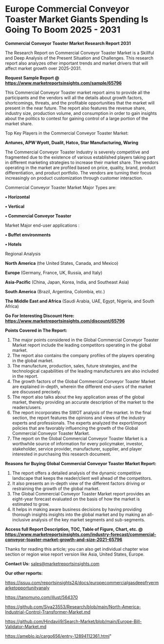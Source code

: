 # Europe Commercial Conveyor Toaster Market Giants Spending Is Going To Boom 2025 - 2031

<strong>Commercial Conveyor Toaster Market Research Report 2031</strong>

The Research Report on Commercial Conveyor Toaster Market is a Skillful and Deep Analysis of the Present Situation and Challenges. This research report also analyzes other important trends and market drivers that will affect market growth over 2025-2031.

<strong>Request Sample Report @ <a href=https://www.marketreportsinsights.com/sample/65796>https://www.marketreportsinsights.com/sample/65796</a></strong>

This Commercial Conveyor Toaster market report aims to provide all the participants and the vendors will all the details about growth factors, shortcomings, threats, and the profitable opportunities that the market will present in the near future. The report also features the revenue share, industry size, production volume, and consumption in order to gain insights about the politics to contest for gaining control of a large portion of the market share.

Top Key Players in the Commercial Conveyor Toaster Market:

<strong>Antunes, APW Wyott, Dualit, Hatco, Star Manufacturing, Waring</strong>

The Commercial Conveyor Toaster Industry is severely competitive and fragmented due to the existence of various established players taking part in different marketing strategies to increase their market share. The vendors operating in the market are profiled based on price, quality, brand, product differentiation, and product portfolio. The vendors are turning their focus increasingly on product customization through customer interaction.

Commercial Conveyor Toaster Market Major Types are:

<strong>• Horizontal

• Vertical

• Commercial Conveyor Toaster</strong>

Market Major end-user applications :

<strong>• Buffet environments

• Hotels</strong>

Regional Analysis

</u><strong><b>North America</b></strong> (the United States, Canada, and Mexico)

<strong><b>Europe </b></strong>(Germany, France, UK, Russia, and Italy)

<strong><b>Asia-Pacific</b></strong> (China, Japan, Korea, India, and Southeast Asia)

<strong><b>South America</b></strong> (Brazil, Argentina, Colombia, etc.)

<strong><b>The Middle East and Africa</b></strong> (Saudi Arabia, UAE, Egypt, Nigeria, and South Africa)

<strong>Go For Interesting Discount Here: <a href=https://www.marketreportsinsights.com/discount/65796>https://www.marketreportsinsights.com/discount/65796</a></strong>

<strong>Points Covered in The Report:</strong>
<ol>
  <li>The major points considered in the Global Commercial Conveyor Toaster Market report include the leading competitors operating in the global market.</li>
  <li>The report also contains the company profiles of the players operating in the global market.</li>
  <li>The manufacture, production, sales, future strategies, and the technological capabilities of the leading manufacturers are also included in the report.</li>
  <li>The growth factors of the Global Commercial Conveyor Toaster Market are explained in-depth, wherein the different end-users of the market are discussed precisely.</li>
  <li>The report also talks about the key application areas of the global market, thereby providing an accurate description of the market to the readers/users.</li>
  <li>The report incorporates the SWOT analysis of the market. In the final section, the report features the opinions and views of the industry experts and professionals. The experts analyzed the export/import policies that are favorably influencing the growth of the Global Commercial Conveyor Toaster Market.</li>
  <li>The report on the Global Commercial Conveyor Toaster Market is a worthwhile source of information for every policymaker, investor, stakeholder, service provider, manufacturer, supplier, and player interested in purchasing this research document.</li>
</ol>
<strong>Reasons for Buying Global Commercial Conveyor Toaster Market Report:</strong>

<ol>
  <li>The report offers a detailed analysis of the dynamic competitive landscape that keeps the reader/client well ahead of the competitors.</li>
  <li>It also presents an in-depth view of the different factors driving or restraining the growth of the global market.</li>
  <li>The Global Commercial Conveyor Toaster Market report provides an eight-year forecast evaluated on the basis of how the market is estimated to grow.</li>
  <li>It helps in making aware business decisions by having providing thorough insights insights into the global market and by making an all-inclusive analysis of the key market segments and sub-segments.</li>
</ol>
<strong>Access full Report Description, TOC, Table of Figure, Chart, etc. @ <a href=https://www.marketreportsinsights.com/industry-forecast/commercial-conveyor-toaster-market-growth-and-size-2021-65796>https://www.marketreportsinsights.com/industry-forecast/commercial-conveyor-toaster-market-growth-and-size-2021-65796</a></strong>


Thanks for reading this article; you can also get individual chapter wise section or region wise report version like Asia, United States, Europe.

<strong>Contact Us:</strong>
sales@marketreportsinsights.com

<strong>Our other reports:</strong>

<a href=https://issuu.com/reportsinsights24/docs/europecommercialgasdeepfryermarketopportunityanaly>https://issuu.com/reportsinsights24/docs/europecommercialgasdeepfryermarketopportunityanaly</a>

<a href=https://tanomuno.com/illust/564370>https://tanomuno.com/illust/564370</a>

<a href=https://github.com/Siya23553/Research/blob/main/North-America-Industrial-Control-Transformer-Market.md>https://github.com/Siya23553/Research/blob/main/North-America-Industrial-Control-Transformer-Market.md</a>

<a href=https://github.com/Hindavii9/Search-Market/blob/main/Europe-Bill-Validator-Market.md>https://github.com/Hindavii9/Search-Market/blob/main/Europe-Bill-Validator-Market.md</a>

<a href=https://ameblo.jp/cargo656/entry-12894112361.html>https://ameblo.jp/cargo656/entry-12894112361.html</a>"
